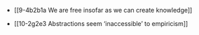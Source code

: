 - [[9-4b2b1a We are free insofar as we can create knowledge]]

- [[10-2g2e3 Abstractions seem ‘inaccessible’ to empiricism]]

